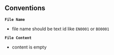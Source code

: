 Conventions
---

**`File Name`**

- file name should be text id like `EN0001` or `BO0001`
  
**`File Content`**

- content is empty
